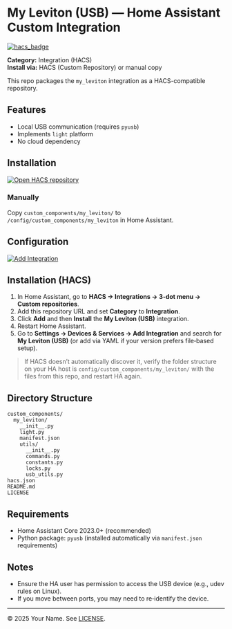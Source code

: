 # My Leviton (USB) — Home Assistant Custom Integration

[![hacs_badge](https://img.shields.io/badge/HACS-Custom-orange.svg)](https://hacs.xyz/docs/faq/custom_repositories)

**Category:** Integration (HACS)  
**Install via:** HACS (Custom Repository) or manual copy

This repo packages the `my_leviton` integration as a HACS-compatible repository.

## Features
- Local USB communication (requires `pyusb`)
- Implements `light` platform
- No cloud dependency

## Installation

[![Open HACS repository](https://my.home-assistant.io/badges/hacs_repository.svg)](https://my.home-assistant.io/redirect/hacs_repository/?owner=eranjo&repository=my_leviton)

### Manually
Copy `custom_components/my_leviton/` to `/config/custom_components/my_leviton` in Home Assistant.

## Configuration

[![Add Integration](https://my.home-assistant.io/badges/config_flow_start.svg)](https://my.home-assistant.io/redirect/config_flow_start/?domain=my_leviton)
## Installation (HACS)
1. In Home Assistant, go to **HACS → Integrations → 3‑dot menu → Custom repositories**.
2. Add this repository URL and set **Category** to **Integration**.
3. Click **Add** and then **Install** the **My Leviton (USB)** integration.
4. Restart Home Assistant.
5. Go to **Settings → Devices & Services → Add Integration** and search for **My Leviton (USB)** (or add via YAML if your version prefers file‑based setup).

> If HACS doesn’t automatically discover it, verify the folder structure on your HA host is `config/custom_components/my_leviton/` with the files from this repo, and restart HA again.

## Directory Structure
```
custom_components/
  my_leviton/
    __init__.py
    light.py
    manifest.json
    utils/
      __init__.py
      commands.py
      constants.py
      locks.py
      usb_utils.py
hacs.json
README.md
LICENSE
```

## Requirements
- Home Assistant Core 2023.0+ (recommended)
- Python package: `pyusb` (installed automatically via `manifest.json` requirements)

## Notes
- Ensure the HA user has permission to access the USB device (e.g., udev rules on Linux).
- If you move between ports, you may need to re‑identify the device.

---

© 2025 Your Name. See [LICENSE](LICENSE).
